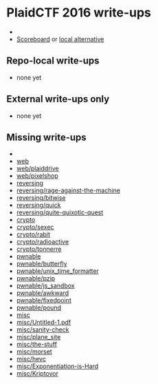 # PlaidCTF 2016 write-ups

* <TODO>
* [Scoreboard](TODO) or [local alternative](TODOLOCAL)

## Repo-local write-ups

* none yet

## External write-ups only

* none yet

## Missing write-ups

* []()
* [web](web)
* [web/plaiddrive](web/plaiddrive)
* [web/pixelshop](web/pixelshop)
* [reversing](reversing)
* [reversing/rage-against-the-machine](reversing/rage-against-the-machine)
* [reversing/bitwise](reversing/bitwise)
* [reversing/quick](reversing/quick)
* [reversing/quite-quixotic-quest](reversing/quite-quixotic-quest)
* [crypto](crypto)
* [crypto/sexec](crypto/sexec)
* [crypto/rabit](crypto/rabit)
* [crypto/radioactive](crypto/radioactive)
* [crypto/tonnerre](crypto/tonnerre)
* [pwnable](pwnable)
* [pwnable/butterfly](pwnable/butterfly)
* [pwnable/unix_time_formatter](pwnable/unix_time_formatter)
* [pwnable/pzip](pwnable/pzip)
* [pwnable/js_sandbox](pwnable/js_sandbox)
* [pwnable/awkward](pwnable/awkward)
* [pwnable/fixedpoint](pwnable/fixedpoint)
* [pwnable/pound](pwnable/pound)
* [misc](misc)
* [misc/Untitled-1.pdf](misc/Untitled-1.pdf)
* [misc/sanity-check](misc/sanity-check)
* [misc/plane_site](misc/plane_site)
* [misc/the-stuff](misc/the-stuff)
* [misc/morset](misc/morset)
* [misc/hevc](misc/hevc)
* [misc/Exponentiation-is-Hard](misc/Exponentiation-is-Hard)
* [misc/Kriptovor](misc/Kriptovor)